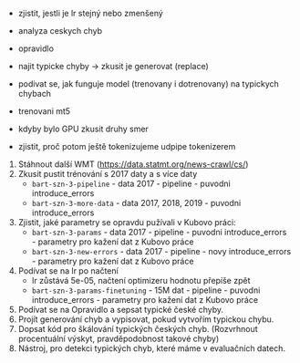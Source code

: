 - zjistit, jestli je lr stejný nebo zmenšený

- analyza ceskych chyb
- opravidlo
- najit typicke chyby -> zkusit je generovat (replace)
- podivat se, jak funguje model (trenovany i dotrenovany) na typickych chybach

- trenovani mt5
- kdyby bylo GPU zkusit druhy smer

- zjistit, proč potom ještě tokenizujeme udpipe tokenizerem


1. Stáhnout další WMT (https://data.statmt.org/news-crawl/cs/)
2. Zkusit pustit trénování s 2017 daty a s více daty
    - `bart-szn-3-pipeline` - data 2017 - pipeline - puvodni introduce_errors
    - `bart-szn-3-more-data` - data 2017, 2018, 2019 - puvodni introduce_errors
3. Zjistit, jaké parametry se opravdu pužívali v Kubovo práci:
    - `bart-szn-3-params` - data 2017 - pipeline - puvodni introduce_errors - parametry pro kažení dat z Kubovo práce
    - `bart-szn-3-new-errors` - data 2017 - pipeline - novy introduce_errors - parametry pro kažení dat z Kubovo práce
4. Podívat se na lr po načtení
    - lr zůstává 5e-05, načtení optimizeru hodnotu přepíše zpět
    - `bart-szn-3-params-finetuning` - 15M dat - pipeline - puvodni introduce_errors - parametry pro kažení dat z Kubovo práce
5. Podívat se na Opravidlo a sepsat typické české chyby.
6. Projít generování chyb a vypisovat, pokud vytvořím typickou chybu.
7. Dopsat kód pro škálování typických českých chyb. (Rozvrhnout procentuální výskyt, pravděpodobnost takové chyby)
8. Nástroj, pro detekci typických chyb, které máme v evaluačních datech. 